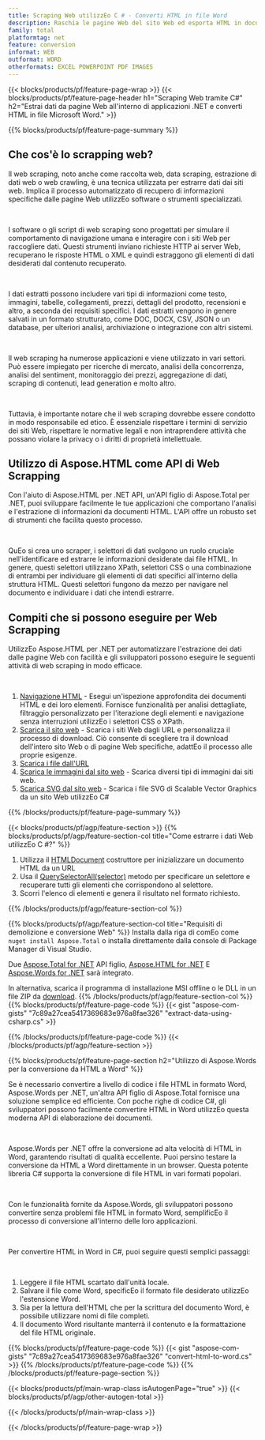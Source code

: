 ```yaml
---
title: Scraping Web utilizzEo C # - Converti HTML in file Word 
description: Raschia le pagine Web del sito Web ed esporta HTML in documenti Microsoft Word tramite le tue applicazioni .NET integrEo le API Aspose. 
family: total
platformtag: net
feature: conversion
informat: WEB
outformat: WORD
otherformats: EXCEL POWERPOINT PDF IMAGES
---
```

{{< blocks/products/pf/feature-page-wrap >}}
{{< blocks/products/pf/feature-page-header h1="Scraping Web tramite C#" h2="Estrai dati da pagine Web all'interno di applicazioni .NET e converti HTML in file Microsoft Word." >}}

{{% blocks/products/pf/feature-page-summary %}}

<h2 class="heading-border">Che cos'è lo scrapping web?</h2>

<p>Il web scraping, noto anche come raccolta web, data scraping, estrazione di dati web o web crawling, è una tecnica utilizzata per estrarre dati dai siti web. Implica il processo automatizzato di recupero di informazioni specifiche dalle pagine Web utilizzEo software o strumenti specializzati.</p><br />
<p>I software o gli script di web scraping sono progettati per simulare il comportamento di navigazione umana e interagire con i siti Web per raccogliere dati. Questi strumenti inviano richieste HTTP ai server Web, recuperano le risposte HTML o XML e quindi estraggono gli elementi di dati desiderati dal contenuto recuperato.</p><br />

<p>I dati estratti possono includere vari tipi di informazioni come testo, immagini, tabelle, collegamenti, prezzi, dettagli del prodotto, recensioni e altro, a seconda dei requisiti specifici. I dati estratti vengono in genere salvati in un formato strutturato, come DOC, DOCX, CSV, JSON o un database, per ulteriori analisi, archiviazione o integrazione con altri sistemi.</p><br />

<p>Il web scraping ha numerose applicazioni e viene utilizzato in vari settori. Può essere impiegato per ricerche di mercato, analisi della concorrenza, analisi del sentiment, monitoraggio dei prezzi, aggregazione di dati, scraping di contenuti, lead generation e molto altro.</p><br />

<p>Tuttavia, è importante notare che il web scraping dovrebbe essere condotto in modo responsabile ed etico. È essenziale rispettare i termini di servizio dei siti Web, rispettare le normative legali e non intraprendere attività che possano violare la privacy o i diritti di proprietà intellettuale.</p>

<h2 class="heading-border">Utilizzo di Aspose.HTML come API di Web Scrapping</h2>

<p>Con l'aiuto di Aspose.HTML per .NET API, un'API figlio di Aspose.Total per .NET, puoi sviluppare facilmente le tue applicazioni che comportano l'analisi e l'estrazione di informazioni da documenti HTML. L'API offre un robusto set di strumenti che facilita questo processo.</p><br />

<p>QuEo si crea uno scraper, i selettori di dati svolgono un ruolo cruciale nell'identificare ed estrarre le informazioni desiderate dai file HTML. In genere, questi selettori utilizzano XPath, selettori CSS o una combinazione di entrambi per individuare gli elementi di dati specifici all'interno della struttura HTML. Questi selettori fungono da mezzo per navigare nel documento e individuare i dati che intendi estrarre.</p>

<h2 class="heading-border">Compiti che si possono eseguire per Web Scrapping</h2>

<p>UtilizzEo Aspose.HTML per .NET per automatizzare l'estrazione dei dati dalle pagine Web con facilità e gli sviluppatori possono eseguire le seguenti attività di web scraping in modo efficace.</p><br />

1. [Navigazione HTML](https://docs.aspose.com/html/net/html-navigation/) - Esegui un'ispezione approfondita dei documenti HTML e dei loro elementi. Fornisce funzionalità per analisi dettagliate, filtraggio personalizzato per l'iterazione degli elementi e navigazione senza interruzioni utilizzEo i selettori CSS o XPath.
2. [Scarica il sito web](https://docs.aspose.com/html/net/download-website/) - Scarica i siti Web dagli URL e personalizza il processo di download. Ciò consente di scegliere tra il download dell'intero sito Web o di pagine Web specifiche, adattEo il processo alle proprie esigenze.
3. [Scarica i file dall'URL](https://docs.aspose.com/html/net/download-file-from-url/) 
4. [Scarica le immagini dal sito web](https://docs.aspose.com/html/net/download-images-from-website/) - Scarica diversi tipi di immagini dai siti web.
5. [Scarica SVG dal sito web](https://docs.aspose.com/html/net/download-svg-from-website/) - Scarica i file SVG di Scalable Vector Graphics da un sito Web utilizzEo C#

{{% /blocks/products/pf/feature-page-summary  %}}

{{< blocks/products/pf/agp/feature-section >}}
{{% blocks/products/pf/agp/feature-section-col title="Come estrarre i dati Web utilizzEo C #?" %}}

1. Utilizza il [HTMLDocument](https://reference.aspose.com/html/net/aspose.html/htmldocument/htmldocument/) costruttore per inizializzare un documento HTML da un URL
2. Usa il [QuerySelectorAll(selector)](https://reference.aspose.com/html/net/aspose.html.dom/document/queryselectorall/) metodo per specificare un selettore e recuperare tutti gli elementi che corrispondono al selettore.
3. Scorri l'elenco di elementi e genera il risultato nel formato richiesto.
 
{{% /blocks/products/pf/agp/feature-section-col %}}

{{% blocks/products/pf/agp/feature-section-col title="Requisiti di demolizione e conversione Web" %}}
Installa dalla riga di comEo come ```nuget install Aspose.Total``` o installa direttamente dalla console di Package Manager di Visual Studio.

Due [Aspose.Total for .NET](https://products.aspose.com/total/net/) API figlio, [Aspose.HTML for .NET](https://products.aspose.com/html/net/) E [Aspose.Words for .NET](https://products.aspose.com/words/net/) sarà integrato.

In alternativa, scarica il programma di installazione MSI offline o le DLL in un file ZIP da [download](https://releases.aspose.com/total/net).
{{% /blocks/products/pf/agp/feature-section-col %}}
{{% blocks/products/pf/feature-page-code %}}
{{< gist "aspose-com-gists" "7c89a27cea5417369683e976a8fae326" "extract-data-using-csharp.cs" >}}

{{% /blocks/products/pf/feature-page-code %}}
{{< /blocks/products/pf/agp/feature-section >}}

{{% blocks/products/pf/feature-page-section  h2="Utilizzo di Aspose.Words per la conversione da HTML a Word" %}}
<p>Se è necessario convertire a livello di codice i file HTML in formato Word, Aspose.Words per .NET, un'altra API figlio di Aspose.Total fornisce una soluzione semplice ed efficiente. Con poche righe di codice C#, gli sviluppatori possono facilmente convertire HTML in Word utilizzEo questa moderna API di elaborazione dei documenti.</p><br />

<p>Aspose.Words per .NET offre la conversione ad alta velocità di HTML in Word, garantendo risultati di qualità eccellente. Puoi persino testare la conversione da HTML a Word direttamente in un browser. Questa potente libreria C# supporta la conversione di file HTML in vari formati popolari.</p><br />

<p>Con le funzionalità fornite da Aspose.Words, gli sviluppatori possono convertire senza problemi file HTML in formato Word, semplificEo il processo di conversione all'interno delle loro applicazioni.</p><br />

<p>Per convertire HTML in Word in C#, puoi seguire questi semplici passaggi:</p><br />

1. Leggere il file HTML scartato dall'unità locale.
1. Salvare il file come Word, specificEo il formato file desiderato utilizzEo l'estensione Word.
1. Sia per la lettura dell'HTML che per la scrittura del documento Word, è possibile utilizzare nomi di file completi.
1. Il documento Word risultante manterrà il contenuto e la formattazione del file HTML originale.

{{% blocks/products/pf/feature-page-code %}}
{{< gist "aspose-com-gists" "7c89a27cea5417369683e976a8fae326" "convert-html-to-word.cs" >}}
{{% /blocks/products/pf/feature-page-code  %}}
{{% /blocks/products/pf/feature-page-section %}}

{{< blocks/products/pf/main-wrap-class isAutogenPage="true" >}}
{{< blocks/products/pf/agp/other-autogen-total >}}

{{< /blocks/products/pf/main-wrap-class >}}

{{< /blocks/products/pf/feature-page-wrap >}}